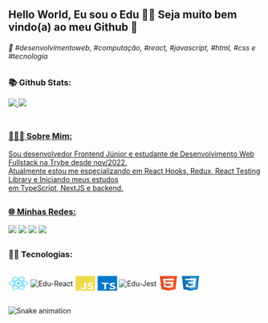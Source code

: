 ## Hello World, Eu sou o Edu ✌🏽 Seja muito bem vindo(a) ao meu Github 💚

<h6> 💫 #desenvolvimentoweb, #computação, #react, #javascript, #html, #css e #tecnologia </h6>

## 

<h3> 📚 Github Stats: <br></h3>
  
<div>
  <a href="https://github.com/edu-almeidaf">
  <img height="180em" src="https://github-readme-stats.vercel.app/api?username=edu-almeidaf&show_icons=true&theme=tokyonight&include_all_commits=true&count_private=true"/>
  <img height="180em" src="https://github-readme-stats.vercel.app/api/top-langs/?username=edu-almeidaf&layout=compact&langs_count=16&theme=tokyonight"/>
</div>
<br>

## 
  
<h3> 👨🏽‍🦱 Sobre Mim: <br></h3>
Sou desenvolvedor Frontend Júnior e estudante de Desenvolvimento Web Fullstack na Trybe desde nov/2022.<br>
Atualmente estou me especializando em React Hooks, Redux, React Testing Library e Iniciando meus estudos <br> em TypeScript, NextJS e backend.

## 
  
<h3> 🌐 Minhas Redes: <br></h3>

<div>
  <a href="https://www.linkedin.com/in/almeidaedu" target="_blank"><img src="https://img.shields.io/badge/-LinkedIn-%230077B5?style=for-the-badge&logo=linkedin&logoColor=white" /></a>
  <a href="https://www.youtube.com/channel/UCNrrfJbiJmi1Ppa_qiq1n6g" target="_blank"><img src="https://img.shields.io/badge/YouTube-FF0000?style=for-the-badge&logo=youtube&logoColor=white" /></a>
  <a href = "mailto:eduardoa.fernandes@hotmail.com" target="_blank"><img src="https://img.shields.io/badge/-Gmail-%23333?style=for-the-badge&logo=gmail&logoColor=white" /></a>
  <a href="https://instagram.com/1moldeedu" target="_blank"><img src="https://img.shields.io/badge/-Instagram-%23E4405F?style=for-the-badge&logo=instagram&logoColor=white" /></a>
</div

##
  
## 
  
<h3> 👨‍💻 Tecnologias:</h3>
  
<div style="display: inline_block"><br>
  <img align="center" alt="Edu-React" height="30" width="40" src="https://raw.githubusercontent.com/devicons/devicon/master/icons/react/react-original.svg">
  <img align="center" alt="Edu-React" height="30" width="40" src="https://cdn.jsdelivr.net/gh/devicons/devicon/icons/redux/redux-original.svg">
  <img align="center" alt="Edu-Js" height="30" width="40" src="https://raw.githubusercontent.com/devicons/devicon/master/icons/javascript/javascript-plain.svg">
  <img align="center" alt="Edu-Ts" height="30" width="40" src="https://raw.githubusercontent.com/devicons/devicon/master/icons/typescript/typescript-plain.svg">
  <img align="center" alt="Edu-Jest" height="30" width="40" src="https://cdn.jsdelivr.net/gh/devicons/devicon/icons/jest/jest-plain.svg" />
  <img align="center" alt="Edu-HTML" height="30" width="40" src="https://raw.githubusercontent.com/devicons/devicon/master/icons/html5/html5-original.svg">
  <img align="center" alt="Edu-CSS" height="30" width="40" src="https://raw.githubusercontent.com/devicons/devicon/master/icons/css3/css3-original.svg">
</div>
 
 <br>
 
<div>
 
  ![Snake animation](https://github.com/edu-almeidaf/edu-almeidaf/blob/output/github-contribution-grid-snake.svg)

</div>
